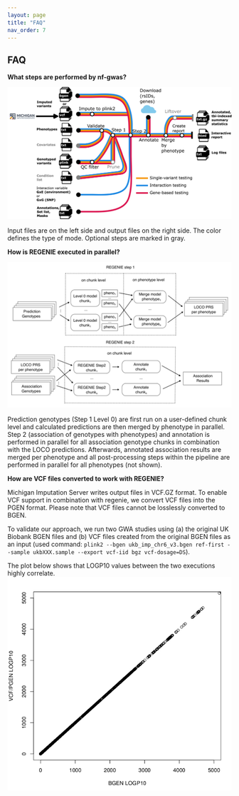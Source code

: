 ```yaml
---
layout: page
title: "FAQ"
nav_order: 7
---
```


## FAQ

**What steps are performed by nf-gwas?**

![image](images/Figure1_MetroMap_v02.jpg)

Input files are on the left side and output files on the right side. The color defines the type of mode. Optional steps are marked in gray.

**How is REGENIE executed in parallel?**

![image](images/Figure3_Parallelization.png)

Prediction genotypes (Step 1 Level 0) are first run on a user-defined chunk level and calculated predictions are then merged by phenotype in parallel. Step 2 (association of genotypes with phenotypes) and annotation is performed in parallel for all association genotype chunks in combination with the LOCO predictions. Afterwards, annotated association results are merged per phenotype and all post-processing steps within the pipeline are performed in parallel for all phenotypes (not shown).


**How are VCF files converted to work with REGENIE?**

Michigan Imputation Server writes output files in VCF.GZ format. To enable VCF support in combination with regenie, we convert VCF files into the PGEN format. Please note that VCF files cannot be losslessly converted to BGEN.

To validate our approach, we run two GWA studies using (a) the original UK Biobank BGEN files and (b) VCF files created from the original BGEN files as an input (used command: `plink2 --bgen ukb_imp_chr6_v3.bgen ref-first --sample ukbXXX.sample --export vcf-iid bgz vcf-dosage=DS`).

The plot below shows that LOGP10 values between the two executions highly correlate.
![image](images/bgen_vs_vcf.jpg)
